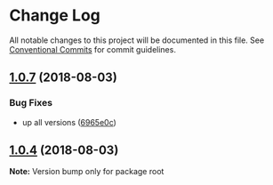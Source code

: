 # Change Log

All notable changes to this project will be documented in this file.
See [Conventional Commits](https://conventionalcommits.org) for commit guidelines.

<a name="1.0.7"></a>
## [1.0.7](https://github.com/denieler/tmp_lerna/compare/v1.0.5...v1.0.7) (2018-08-03)


### Bug Fixes

* up all versions ([6965e0c](https://github.com/denieler/tmp_lerna/commit/6965e0c))





<a name="1.0.4"></a>
## [1.0.4](https://github.com/denieler/tmp_lerna/compare/v1.0.5...v1.0.4) (2018-08-03)

**Note:** Version bump only for package root
